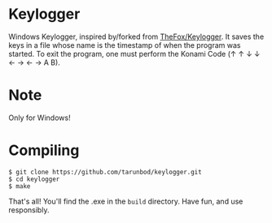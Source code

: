 # Keylogger
Windows Keylogger, inspired by/forked from [TheFox/Keylogger](https://github.com/thefox/keylogger). It saves the keys in a file whose name is the timestamp of when the program was started. To exit the program, one must perform the Konami Code (↑ ↑ ↓ ↓ ← → ← → A B).

Note
====
Only for Windows!

Compiling
=========
```
$ git clone https://github.com/tarunbod/keylogger.git
$ cd keylogger
$ make
```
That's all! You'll find the .exe in the `build` directory.
Have fun, and use responsibly.
